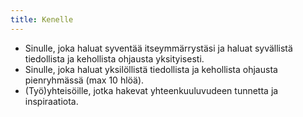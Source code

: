```yaml
---
title: Kenelle
---
```


* Sinulle, joka haluat syventää itseymmärrystäsi ja haluat syvällistä
tiedollista ja kehollista ohjausta yksityisesti. 
* Sinulle, joka haluat yksilöllistä tiedollista ja kehollista ohjausta
pienryhmässä (max 10 hlöä).
* (Työ)yhteisöille, jotka hakevat yhteenkuuluvudeen tunnetta ja
inspiraatiota. 
